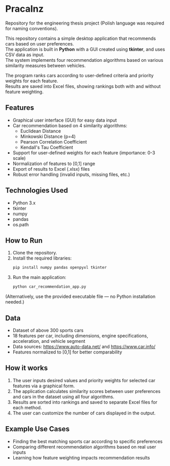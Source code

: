 # PracaInz

Repository for the engineering thesis project (Polish language was required for naming conventions).

This repository contains a simple desktop application that recommends cars based on user preferences.  
The application is built in **Python** with a GUI created using **tkinter**, and uses CSV data as input.  
The system implements four recommendation algorithms based on various similarity measures between vehicles.

The program ranks cars according to user-defined criteria and priority weights for each feature.  
Results are saved into Excel files, showing rankings both with and without feature weighting.

## Features
- Graphical user interface (GUI) for easy data input
- Car recommendation based on 4 similarity algorithms:
  - Euclidean Distance
  - Minkowski Distance (p=4)
  - Pearson Correlation Coefficient
  - Kendall's Tau Coefficient
- Support for user-defined weights for each feature (importance: 0-3 scale)
- Normalization of features to [0,1] range
- Export of results to Excel (.xlsx) files
- Robust error handling (invalid inputs, missing files, etc.)

## Technologies Used
- Python 3.x
- tkinter
- numpy
- pandas
- os.path

## How to Run
1. Clone the repository.
2. Install the required libraries:
   ```bash
   pip install numpy pandas openpyxl tkinter
   ```
3. Run the main application:
   ```bash
   python car_recommendation_app.py
   ```
(Alternatively, use the provided executable file — no Python installation needed.)

## Data
- Dataset of above 300 sports cars
- 18 features per car, including dimensions, engine specifications, acceleration, and vehicle segment
- Data sources: https://www.auto-data.net/ and https://www.car.info/
- Features normalized to [0,1] for better comparability

## How it works
1. The user inputs desired values and priority weights for selected car features via a graphical form.
2. The application calculates similarity scores between user preferences and cars in the dataset using all four algorithms.
3. Results are sorted into rankings and saved to separate Excel files for each method.
4. The user can customize the number of cars displayed in the output.

## Example Use Cases
- Finding the best matching sports car according to specific preferences
- Comparing different recommendation algorithms based on real user inputs
- Learning how feature weighting impacts recommendation results

